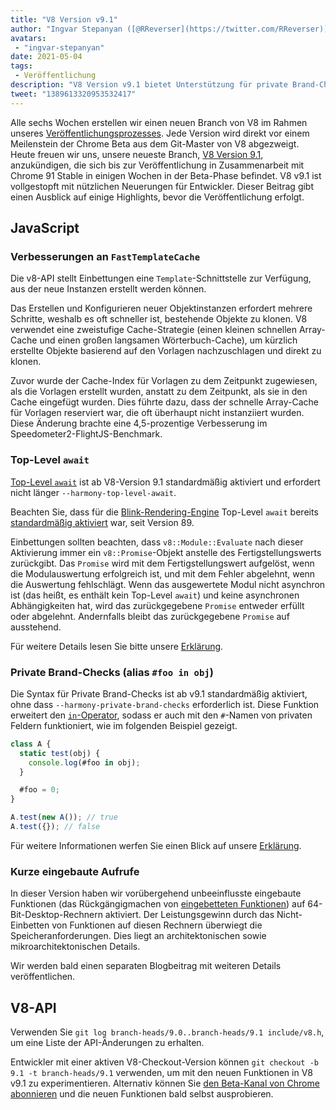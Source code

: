 ```yaml
---
title: "V8 Version v9.1"
author: "Ingvar Stepanyan ([@RReverser](https://twitter.com/RReverser)), teste meine private Marke"
avatars: 
 - "ingvar-stepanyan"
date: 2021-05-04
tags: 
 - Veröffentlichung
description: "V8 Version v9.1 bietet Unterstützung für private Brand-Checks, aktiviert standardmäßig Top-Level-await und Leistungsverbesserungen."
tweet: "1389613320953532417"
---
```

Alle sechs Wochen erstellen wir einen neuen Branch von V8 im Rahmen unseres [Veröffentlichungsprozesses](https://v8.dev/docs/release-process). Jede Version wird direkt vor einem Meilenstein der Chrome Beta aus dem Git-Master von V8 abgezweigt. Heute freuen wir uns, unsere neueste Branch, [V8 Version 9.1](https://chromium.googlesource.com/v8/v8.git/+log/branch-heads/9.1), anzukündigen, die sich bis zur Veröffentlichung in Zusammenarbeit mit Chrome 91 Stable in einigen Wochen in der Beta-Phase befindet. V8 v9.1 ist vollgestopft mit nützlichen Neuerungen für Entwickler. Dieser Beitrag gibt einen Ausblick auf einige Highlights, bevor die Veröffentlichung erfolgt.

<!--truncate-->
## JavaScript

### Verbesserungen an `FastTemplateCache`

Die v8-API stellt Einbettungen eine `Template`-Schnittstelle zur Verfügung, aus der neue Instanzen erstellt werden können.

Das Erstellen und Konfigurieren neuer Objektinstanzen erfordert mehrere Schritte, weshalb es oft schneller ist, bestehende Objekte zu klonen. V8 verwendet eine zweistufige Cache-Strategie (einen kleinen schnellen Array-Cache und einen großen langsamen Wörterbuch-Cache), um kürzlich erstellte Objekte basierend auf den Vorlagen nachzuschlagen und direkt zu klonen.

Zuvor wurde der Cache-Index für Vorlagen zu dem Zeitpunkt zugewiesen, als die Vorlagen erstellt wurden, anstatt zu dem Zeitpunkt, als sie in den Cache eingefügt wurden. Dies führte dazu, dass der schnelle Array-Cache für Vorlagen reserviert war, die oft überhaupt nicht instanziiert wurden. Diese Änderung brachte eine 4,5-prozentige Verbesserung im Speedometer2-FlightJS-Benchmark.

### Top-Level `await`

[Top-Level `await`](https://v8.dev/features/top-level-await) ist ab V8-Version 9.1 standardmäßig aktiviert und erfordert nicht länger `--harmony-top-level-await`.

Beachten Sie, dass für die [Blink-Rendering-Engine](https://www.chromium.org/blink) Top-Level `await` bereits [standardmäßig aktiviert](https://v8.dev/blog/v8-release-89#top-level-await) war, seit Version 89.

Einbettungen sollten beachten, dass `v8::Module::Evaluate` nach dieser Aktivierung immer ein `v8::Promise`-Objekt anstelle des Fertigstellungswerts zurückgibt. Das `Promise` wird mit dem Fertigstellungswert aufgelöst, wenn die Modulauswertung erfolgreich ist, und mit dem Fehler abgelehnt, wenn die Auswertung fehlschlägt. Wenn das ausgewertete Modul nicht asynchron ist (das heißt, es enthält kein Top-Level `await`) und keine asynchronen Abhängigkeiten hat, wird das zurückgegebene `Promise` entweder erfüllt oder abgelehnt. Andernfalls bleibt das zurückgegebene `Promise` auf ausstehend.

Für weitere Details lesen Sie bitte unsere [Erklärung](https://v8.dev/features/top-level-await).

### Private Brand-Checks (alias `#foo in obj`)

Die Syntax für Private Brand-Checks ist ab v9.1 standardmäßig aktiviert, ohne dass `--harmony-private-brand-checks` erforderlich ist. Diese Funktion erweitert den [`in`-Operator](https://developer.mozilla.org/en-US/docs/Web/JavaScript/Reference/Operators/in), sodass er auch mit den `#`-Namen von privaten Feldern funktioniert, wie im folgenden Beispiel gezeigt.

```javascript
class A {
  static test(obj) {
    console.log(#foo in obj);
  }

  #foo = 0;
}

A.test(new A()); // true
A.test({}); // false
```

Für weitere Informationen werfen Sie einen Blick auf unsere [Erklärung](https://v8.dev/features/private-brand-checks).

### Kurze eingebaute Aufrufe

In dieser Version haben wir vorübergehend unbeeinflusste eingebaute Funktionen (das Rückgängigmachen von [eingebetteten Funktionen](https://v8.dev/blog/embedded-builtins)) auf 64-Bit-Desktop-Rechnern aktiviert. Der Leistungsgewinn durch das Nicht-Einbetten von Funktionen auf diesen Rechnern überwiegt die Speicheranforderungen. Dies liegt an architektonischen sowie mikroarchitektonischen Details.

Wir werden bald einen separaten Blogbeitrag mit weiteren Details veröffentlichen.

## V8-API

Verwenden Sie `git log branch-heads/9.0..branch-heads/9.1 include/v8.h`, um eine Liste der API-Änderungen zu erhalten.

Entwickler mit einer aktiven V8-Checkout-Version können `git checkout -b 9.1 -t branch-heads/9.1` verwenden, um mit den neuen Funktionen in V8 v9.1 zu experimentieren. Alternativ können Sie [den Beta-Kanal von Chrome abonnieren](https://www.google.com/chrome/browser/beta.html) und die neuen Funktionen bald selbst ausprobieren.
